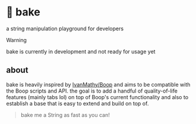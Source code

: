 # 🍰 bake
a string manipulation playground for developers

> [!WARNING]
> bake is currently in development and not ready for usage yet

## about
bake is heavily inspired by [IvanMathy/Boop](https://github.com/IvanMathy/Boop) 
and aims to be compatible with the Boop scripts and API. the goal 
is to add a handful of quality-of-life features (mainly tabs lol) 
on top of Boop's current functionality and also to establish a 
base that is easy to extend and build on top of.

> bake me a String as fast as you can!

